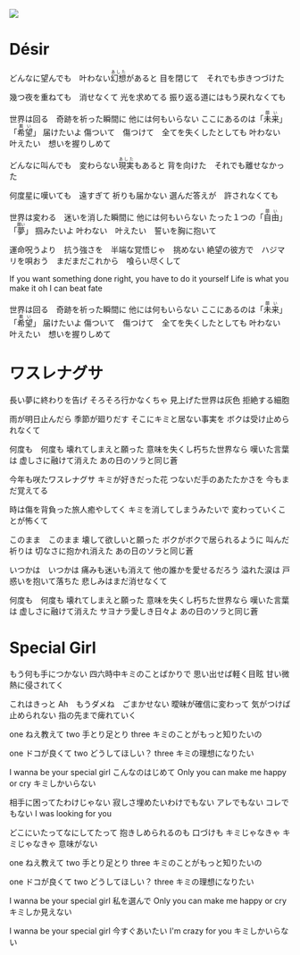 ![](https://www.garnidelia.com/img/disco/thumb/5daff19d0710f.jpg)

# Désir

どんなに望んでも　叶わない<ruby>幻想<rt>あした</rt></ruby>があると
目を閉じて　それでも歩きつづけた

幾つ夜を重ねても　消せなくて
光を求めてる
振り返る道にはもう戻れなくても

世界は回る　奇跡を祈った瞬間に
他には何もいらない
ここにあるのは「<ruby>未来<rt>願い</rt></ruby>」「<ruby>希望<rt>願い</rt></ruby>」
届けたいよ
傷ついて　傷つけて　全てを失くしたとしても
叶わない　叶えたい　想いを握りしめて

どんなに叫んでも　変わらない<ruby>現実<rt>あした</rt></ruby>もあると
背を向けた　それでも離せなかった

何度星に嘆いても　遠すぎて
祈りも届かない
選んだ答えが　許されなくても

世界は変わる　迷いを消した瞬間に
他には何もいらない
たった１つの「<ruby>自由<rt>願い</rt></ruby>」「<ruby>夢<rt>願い</rt></ruby>」
掴みたいよ
叶わない　叶えたい　誓いを胸に抱いて

運命呪うより　抗う強さを　半端な覚悟じゃ　挑めない
絶望の彼方で　ハジマリを唄おう　まだまだこれから　喰らい尽くして

If you want something done right, you have to do it yourself
Life is what you make it
oh I can beat fate

世界は回る　奇跡を祈った瞬間に
他には何もいらない
ここにあるのは「<ruby>未来<rt>願い</rt></ruby>」「<ruby>希望<rt>願い</rt></ruby>」
届けたいよ
傷ついて　傷つけて　全てを失くしたとしても
叶わない　叶えたい　想いを握りしめて

# ワスレナグサ

長い夢に終わりを告げ
そろそろ行かなくちゃ
見上げた世界は灰色
拒絶する細胞

雨が明日止んだら
季節が廻りだす
そこにキミと居ない事実を
ボクは受け止められなくて

何度も　何度も
壊れてしまえと願った
意味を失くし朽ちた世界なら
嘆いた言葉は
虚しさに融けて消えた
あの日のソラと同じ蒼

今年も咲たワスレナグサ
キミが好きだった花
つないだ手のあたたかさを
今もまだ覚えてる

時は傷を背負った旅人癒やしてく
キミを消してしまうみたいで
変わっていくことが怖くて

このまま　このまま
壊して欲しいと願った
ボクがボクで居られるように
叫んだ祈りは
切なさに抱かれ消えた
あの日のソラと同じ蒼

いつかは　いつかは
痛みも迷いも消えて
他の誰かを愛せるだろう
溢れた涙は
戸惑いを抱いて落ちた
悲しみはまだ消せなくて

何度も　何度も
壊れてしまえと願った
意味を失くし朽ちた世界なら
嘆いた言葉は
虚しさに融けて消えた
サヨナラ愛しき日々よ
あの日のソラと同じ蒼

# Special Girl

もう何も手につかない
四六時中キミのことばかりで
思い出せば軽く目眩
甘い微熱に侵されてく

これはきっと
Ah　もうダメね　ごまかせない
曖昧が確信に変わって
気がつけば止められない
指の先まで痺れていく

one ねえ教えて
two 手とり足とり
three キミのことがもっと知りたいの

one ドコが良くて
two どうしてほしい？
three キミの理想になりたい

I wanna be your special girl
こんなのはじめて
Only you can make me happy or cry
キミしかいらない

相手に困ってたわけじゃない
寂しさ埋めたいわけでもない
アレでもない コレでもない
I was looking for you

どこにいたってなにしてたって
抱きしめられるのも 口づけも
キミじゃなきゃ キミじゃなきゃ
意味がない

one ねえ教えて
two 手とり足とり
three キミのことがもっと知りたいの

one ドコが良くて
two どうしてほしい？
three キミの理想になりたい

I wanna be your special girl
私を選んで
Only you can make me happy or cry
キミしか見えない

I wanna be your special girl
今すぐあいたい
I'm crazy for you
キミしかいらない